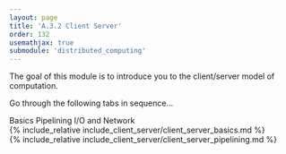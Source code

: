 ```yaml
---
layout: page
title: 'A.3.2 Client Server'
order: 132
usemathjax: true
submodule: 'distributed_computing'
---
```


The goal of this module is to introduce you to the client/server model of
computation. 

Go through the following tabs in sequence...

<div class="ui pointing secondary menu">
  <a class="item" data-tab="basics">Basics</a>
  <a class="item" data-tab="pipelining-io-and-network">Pipelining I/O and Network</a>
</div>

<div markdown="1" class="ui tab segment active" data-tab="basics" >
  {% include_relative include_client_server/client_server_basics.md %}
</div>
<div markdown="1" class="ui tab segment" data-tab="pipelining-io-and-network">
  {% include_relative include_client_server/client_server_pipelining.md %}
</div>
